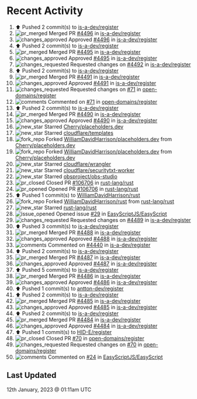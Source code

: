 # Recent Activity

<!--RECENT_ACTIVITY:start-->
1. ⬆️ Pushed 2 commit(s) to [is-a-dev/register](https://github.com/is-a-dev/register)<br>
2. ![pr_merged](https://cdn.jsdelivr.net/gh/Readme-Workflows/Readme-Icons@main/icons/octicons/PullRequestMerged.svg) Merged PR [#4496](https://github.com/is-a-dev/register/pull/4496) in [is-a-dev/register](https://github.com/is-a-dev/register)<br>
3. ![changes_approved](https://cdn.jsdelivr.net/gh/Readme-Workflows/Readme-Icons@main/icons/octicons/ApprovedChanges.svg) Approved [#4496](https://github.com/is-a-dev/register/pull/4496#pullrequestreview-1244764332) in [is-a-dev/register](https://github.com/is-a-dev/register)<br>
4. ⬆️ Pushed 2 commit(s) to [is-a-dev/register](https://github.com/is-a-dev/register)<br>
5. ![pr_merged](https://cdn.jsdelivr.net/gh/Readme-Workflows/Readme-Icons@main/icons/octicons/PullRequestMerged.svg) Merged PR [#4495](https://github.com/is-a-dev/register/pull/4495) in [is-a-dev/register](https://github.com/is-a-dev/register)<br>
6. ![changes_approved](https://cdn.jsdelivr.net/gh/Readme-Workflows/Readme-Icons@main/icons/octicons/ApprovedChanges.svg) Approved [#4495](https://github.com/is-a-dev/register/pull/4495#pullrequestreview-1244763884) in [is-a-dev/register](https://github.com/is-a-dev/register)<br>
7. ![changes_requested](https://cdn.jsdelivr.net/gh/Readme-Workflows/Readme-Icons@main/icons/octicons/RequestedChanges.svg) Requested changes on [#4492](https://github.com/is-a-dev/register/pull/4492#pullrequestreview-1244763204) in [is-a-dev/register](https://github.com/is-a-dev/register)<br>
8. ⬆️ Pushed 2 commit(s) to [is-a-dev/register](https://github.com/is-a-dev/register)<br>
9. ![pr_merged](https://cdn.jsdelivr.net/gh/Readme-Workflows/Readme-Icons@main/icons/octicons/PullRequestMerged.svg) Merged PR [#4491](https://github.com/is-a-dev/register/pull/4491) in [is-a-dev/register](https://github.com/is-a-dev/register)<br>
10. ![changes_approved](https://cdn.jsdelivr.net/gh/Readme-Workflows/Readme-Icons@main/icons/octicons/ApprovedChanges.svg) Approved [#4491](https://github.com/is-a-dev/register/pull/4491#pullrequestreview-1244762772) in [is-a-dev/register](https://github.com/is-a-dev/register)<br>
11. ![changes_requested](https://cdn.jsdelivr.net/gh/Readme-Workflows/Readme-Icons@main/icons/octicons/RequestedChanges.svg) Requested changes on [#71](https://github.com/open-domains/register/pull/71#pullrequestreview-1243732354) in [open-domains/register](https://github.com/open-domains/register)<br>
12. ![comments](https://cdn.jsdelivr.net/gh/Readme-Workflows/Readme-Icons@main/icons/octicons/Comment.svg) Commented on [#71](https://github.com/open-domains/register/pull/71#issuecomment-1378601493) in [open-domains/register](https://github.com/open-domains/register)<br>
13. ⬆️ Pushed 2 commit(s) to [is-a-dev/register](https://github.com/is-a-dev/register)<br>
14. ![pr_merged](https://cdn.jsdelivr.net/gh/Readme-Workflows/Readme-Icons@main/icons/octicons/PullRequestMerged.svg) Merged PR [#4490](https://github.com/is-a-dev/register/pull/4490) in [is-a-dev/register](https://github.com/is-a-dev/register)<br>
15. ![changes_approved](https://cdn.jsdelivr.net/gh/Readme-Workflows/Readme-Icons@main/icons/octicons/ApprovedChanges.svg) Approved [#4490](https://github.com/is-a-dev/register/pull/4490#pullrequestreview-1243370931) in [is-a-dev/register](https://github.com/is-a-dev/register)<br>
16. ![new_star](https://cdn.jsdelivr.net/gh/Readme-Workflows/Readme-Icons@main/icons/octicons/StarredRepositoryYellow.svg) Starred [Cherry/placeholders.dev](https://github.com/Cherry/placeholders.dev)<br>
17. ![new_star](https://cdn.jsdelivr.net/gh/Readme-Workflows/Readme-Icons@main/icons/octicons/StarredRepositoryYellow.svg) Starred [cloudflare/templates](https://github.com/cloudflare/templates)<br>
18. ![fork_repo](https://cdn.jsdelivr.net/gh/Readme-Workflows/Readme-Icons@main/icons/octicons/ForkedRepository.svg) Forked [WilliamDavidHarrison/placeholders.dev](https://github.com/WilliamDavidHarrison/placeholders.dev) from [Cherry/placeholders.dev](https://github.com/Cherry/placeholders.dev)<br>
19. ![fork_repo](https://cdn.jsdelivr.net/gh/Readme-Workflows/Readme-Icons@main/icons/octicons/ForkedRepository.svg) Forked [WilliamDavidHarrison/placeholders.dev](https://github.com/WilliamDavidHarrison/placeholders.dev) from [Cherry/placeholders.dev](https://github.com/Cherry/placeholders.dev)<br>
20. ![new_star](https://cdn.jsdelivr.net/gh/Readme-Workflows/Readme-Icons@main/icons/octicons/StarredRepositoryYellow.svg) Starred [cloudflare/wrangler](https://github.com/cloudflare/wrangler)<br>
21. ![new_star](https://cdn.jsdelivr.net/gh/Readme-Workflows/Readme-Icons@main/icons/octicons/StarredRepositoryYellow.svg) Starred [cloudflare/securitytxt-worker](https://github.com/cloudflare/securitytxt-worker)<br>
22. ![new_star](https://cdn.jsdelivr.net/gh/Readme-Workflows/Readme-Icons@main/icons/octicons/StarredRepositoryYellow.svg) Starred [obsproject/obs-studio](https://github.com/obsproject/obs-studio)<br>
23. ![pr_closed](https://cdn.jsdelivr.net/gh/Readme-Workflows/Readme-Icons@main/icons/octicons/PullRequestClosed.svg) Closed PR [#106706](https://github.com/rust-lang/rust/pull/106706) in [rust-lang/rust](https://github.com/rust-lang/rust)<br>
24. ![pr_opened](https://cdn.jsdelivr.net/gh/Readme-Workflows/Readme-Icons@main/icons/octicons/PullRequestOpened.svg) Opened PR [#106706](https://github.com/rust-lang/rust/pull/106706) in [rust-lang/rust](https://github.com/rust-lang/rust)<br>
25. ⬆️ Pushed 1 commit(s) to [WilliamDavidHarrison/rust](https://github.com/WilliamDavidHarrison/rust)<br>
26. ![fork_repo](https://cdn.jsdelivr.net/gh/Readme-Workflows/Readme-Icons@main/icons/octicons/ForkedRepository.svg) Forked [WilliamDavidHarrison/rust](https://github.com/WilliamDavidHarrison/rust) from [rust-lang/rust](https://github.com/rust-lang/rust)<br>
27. ![new_star](https://cdn.jsdelivr.net/gh/Readme-Workflows/Readme-Icons@main/icons/octicons/StarredRepositoryYellow.svg) Starred [rust-lang/rust](https://github.com/rust-lang/rust)<br>
28. ![issue_opened](https://cdn.jsdelivr.net/gh/Readme-Workflows/Readme-Icons@main/icons/octicons/IssueOpened.svg) Opened issue [#29](https://github.com/EasyScriptJS/EasyScript/issues/29) in [EasyScriptJS/EasyScript](https://github.com/EasyScriptJS/EasyScript)<br>
29. ![changes_requested](https://cdn.jsdelivr.net/gh/Readme-Workflows/Readme-Icons@main/icons/octicons/RequestedChanges.svg) Requested changes on [#4489](https://github.com/is-a-dev/register/pull/4489#pullrequestreview-1243261424) in [is-a-dev/register](https://github.com/is-a-dev/register)<br>
30. ⬆️ Pushed 3 commit(s) to [is-a-dev/register](https://github.com/is-a-dev/register)<br>
31. ![pr_merged](https://cdn.jsdelivr.net/gh/Readme-Workflows/Readme-Icons@main/icons/octicons/PullRequestMerged.svg) Merged PR [#4488](https://github.com/is-a-dev/register/pull/4488) in [is-a-dev/register](https://github.com/is-a-dev/register)<br>
32. ![changes_approved](https://cdn.jsdelivr.net/gh/Readme-Workflows/Readme-Icons@main/icons/octicons/ApprovedChanges.svg) Approved [#4488](https://github.com/is-a-dev/register/pull/4488#pullrequestreview-1243260502) in [is-a-dev/register](https://github.com/is-a-dev/register)<br>
33. ![comments](https://cdn.jsdelivr.net/gh/Readme-Workflows/Readme-Icons@main/icons/octicons/Comment.svg) Commented on [#4440](https://github.com/is-a-dev/register/pull/4440#issuecomment-1378191493) in [is-a-dev/register](https://github.com/is-a-dev/register)<br>
34. ⬆️ Pushed 2 commit(s) to [is-a-dev/register](https://github.com/is-a-dev/register)<br>
35. ![pr_merged](https://cdn.jsdelivr.net/gh/Readme-Workflows/Readme-Icons@main/icons/octicons/PullRequestMerged.svg) Merged PR [#4487](https://github.com/is-a-dev/register/pull/4487) in [is-a-dev/register](https://github.com/is-a-dev/register)<br>
36. ![changes_approved](https://cdn.jsdelivr.net/gh/Readme-Workflows/Readme-Icons@main/icons/octicons/ApprovedChanges.svg) Approved [#4487](https://github.com/is-a-dev/register/pull/4487#pullrequestreview-1243158256) in [is-a-dev/register](https://github.com/is-a-dev/register)<br>
37. ⬆️ Pushed 5 commit(s) to [is-a-dev/register](https://github.com/is-a-dev/register)<br>
38. ![pr_merged](https://cdn.jsdelivr.net/gh/Readme-Workflows/Readme-Icons@main/icons/octicons/PullRequestMerged.svg) Merged PR [#4486](https://github.com/is-a-dev/register/pull/4486) in [is-a-dev/register](https://github.com/is-a-dev/register)<br>
39. ![changes_approved](https://cdn.jsdelivr.net/gh/Readme-Workflows/Readme-Icons@main/icons/octicons/ApprovedChanges.svg) Approved [#4486](https://github.com/is-a-dev/register/pull/4486#pullrequestreview-1243157421) in [is-a-dev/register](https://github.com/is-a-dev/register)<br>
40. ⬆️ Pushed 1 commit(s) to [antton-dev/register](https://github.com/antton-dev/register)<br>
41. ⬆️ Pushed 2 commit(s) to [is-a-dev/register](https://github.com/is-a-dev/register)<br>
42. ![pr_merged](https://cdn.jsdelivr.net/gh/Readme-Workflows/Readme-Icons@main/icons/octicons/PullRequestMerged.svg) Merged PR [#4485](https://github.com/is-a-dev/register/pull/4485) in [is-a-dev/register](https://github.com/is-a-dev/register)<br>
43. ![changes_approved](https://cdn.jsdelivr.net/gh/Readme-Workflows/Readme-Icons@main/icons/octicons/ApprovedChanges.svg) Approved [#4485](https://github.com/is-a-dev/register/pull/4485#pullrequestreview-1243156425) in [is-a-dev/register](https://github.com/is-a-dev/register)<br>
44. ⬆️ Pushed 2 commit(s) to [is-a-dev/register](https://github.com/is-a-dev/register)<br>
45. ![pr_merged](https://cdn.jsdelivr.net/gh/Readme-Workflows/Readme-Icons@main/icons/octicons/PullRequestMerged.svg) Merged PR [#4484](https://github.com/is-a-dev/register/pull/4484) in [is-a-dev/register](https://github.com/is-a-dev/register)<br>
46. ![changes_approved](https://cdn.jsdelivr.net/gh/Readme-Workflows/Readme-Icons@main/icons/octicons/ApprovedChanges.svg) Approved [#4484](https://github.com/is-a-dev/register/pull/4484#pullrequestreview-1243155008) in [is-a-dev/register](https://github.com/is-a-dev/register)<br>
47. ⬆️ Pushed 1 commit(s) to [HID-E/register](https://github.com/HID-E/register)<br>
48. ![pr_closed](https://cdn.jsdelivr.net/gh/Readme-Workflows/Readme-Icons@main/icons/octicons/PullRequestClosed.svg) Closed PR [#70](https://github.com/open-domains/register/pull/70) in [open-domains/register](https://github.com/open-domains/register)<br>
49. ![changes_requested](https://cdn.jsdelivr.net/gh/Readme-Workflows/Readme-Icons@main/icons/octicons/RequestedChanges.svg) Requested changes on [#70](https://github.com/open-domains/register/pull/70#pullrequestreview-1243153628) in [open-domains/register](https://github.com/open-domains/register)<br>
50. ![comments](https://cdn.jsdelivr.net/gh/Readme-Workflows/Readme-Icons@main/icons/octicons/Comment.svg) Commented on [#24](https://github.com/EasyScriptJS/EasyScript/pull/24#issuecomment-1378083399) in [EasyScriptJS/EasyScript](https://github.com/EasyScriptJS/EasyScript)<br>
<!--RECENT_ACTIVITY:end-->

## Last Updated
<!--RECENT_ACTIVITY:last_update-->
12th January, 2023 @ 01:11am UTC
<!--RECENT_ACTIVITY:last_update_end-->
